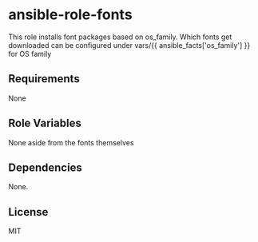 ansible-role-fonts
=========

This role installs font packages based on os_family. Which fonts get downloaded
can be configured under vars/{{ ansible_facts['os_family'] }} for OS family

Requirements
------------

None

Role Variables
--------------

None aside from the fonts themselves

Dependencies
------------

None.

License
-------

MIT
